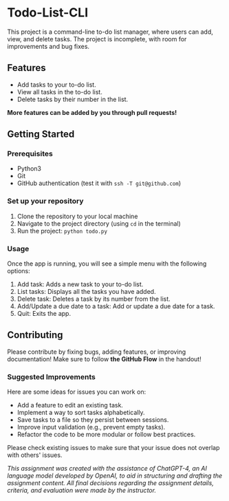 # Todo-List-CLI
This project is a command-line to-do list manager, where users can add, view, and delete tasks. The project is incomplete, with room for improvements and bug fixes.

## Features
- Add tasks to your to-do list.
- View all tasks in the to-do list.
- Delete tasks by their number in the list.

**More features can be added by you through pull requests!**

## Getting Started
### Prerequisites
- Python3
- Git
- GitHub authentication (test it with `ssh -T git@github.com`)

### Set up your repository
1. Clone the repository to your local machine
2. Navigate to the project directory (using `cd` in the terminal)
3. Run the project: `python todo.py`

### Usage
Once the app is running, you will see a simple menu with the following options:

1. Add task: Adds a new task to your to-do list.
2. List tasks: Displays all the tasks you have added.
3. Delete task: Deletes a task by its number from the list.
4. Add/Update a due date to a task: Add or update a due date for a task.
5. Quit: Exits the app.

## Contributing
Please contribute by fixing bugs, adding features, or improving documentation! Make sure to follow **the GitHub Flow** in the handout!

### Suggested Improvements
Here are some ideas for issues you can work on:

- Add a feature to edit an existing task.
- Implement a way to sort tasks alphabetically.
- Save tasks to a file so they persist between sessions.
- Improve input validation (e.g., prevent empty tasks).
- Refactor the code to be more modular or follow best practices.

Please check existing issues to make sure that your issue does not overlap with others' issues. 


*This assignment was created with the assistance of ChatGPT-4, an AI language model developed by OpenAI, to aid in structuring and drafting the assignment content. All final decisions regarding the assignment details, criteria, and evaluation were made by the instructor.*
